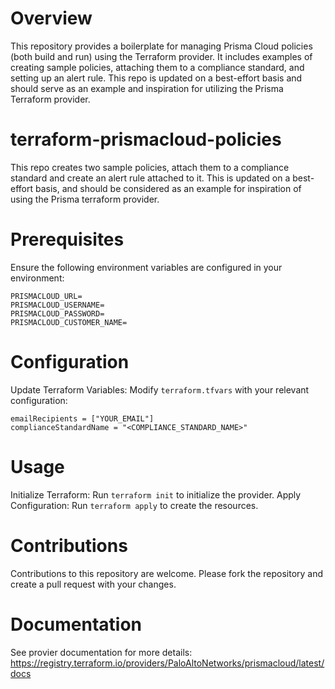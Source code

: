# Overview

This repository provides a boilerplate for managing Prisma Cloud policies (both build and run) using the Terraform provider. It includes examples of creating sample policies, attaching them to a compliance standard, and setting up an alert rule. This repo is updated on a best-effort basis and should serve as an example and inspiration for utilizing the Prisma Terraform provider.  


# terraform-prismacloud-policies

This repo creates two sample policies, attach them to a compliance standard and create an alert rule attached to it.
This is updated on a best-effort basis, and should be considered as an example for inspiration of using the Prisma terraform provider. 

# Prerequisites

Ensure the following environment variables are configured in your environment:  
```
PRISMACLOUD_URL=
PRISMACLOUD_USERNAME=
PRISMACLOUD_PASSWORD=
PRISMACLOUD_CUSTOMER_NAME=
```

# Configuration
Update Terraform Variables: Modify `terraform.tfvars` with your relevant configuration:

```
emailRecipients = ["YOUR_EMAIL"]
complianceStandardName = "<COMPLIANCE_STANDARD_NAME>"
```

# Usage

Initialize Terraform: Run `terraform init` to initialize the provider.
Apply Configuration: Run `terraform apply` to create the resources.

# Contributions

Contributions to this repository are welcome. Please fork the repository and create a pull request with your changes.

# Documentation

See provier documentation for more details:
https://registry.terraform.io/providers/PaloAltoNetworks/prismacloud/latest/docs